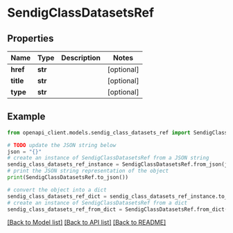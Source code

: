 # SendigClassDatasetsRef


## Properties

Name | Type | Description | Notes
------------ | ------------- | ------------- | -------------
**href** | **str** |  | [optional] 
**title** | **str** |  | [optional] 
**type** | **str** |  | [optional] 

## Example

```python
from openapi_client.models.sendig_class_datasets_ref import SendigClassDatasetsRef

# TODO update the JSON string below
json = "{}"
# create an instance of SendigClassDatasetsRef from a JSON string
sendig_class_datasets_ref_instance = SendigClassDatasetsRef.from_json(json)
# print the JSON string representation of the object
print(SendigClassDatasetsRef.to_json())

# convert the object into a dict
sendig_class_datasets_ref_dict = sendig_class_datasets_ref_instance.to_dict()
# create an instance of SendigClassDatasetsRef from a dict
sendig_class_datasets_ref_from_dict = SendigClassDatasetsRef.from_dict(sendig_class_datasets_ref_dict)
```
[[Back to Model list]](../README.md#documentation-for-models) [[Back to API list]](../README.md#documentation-for-api-endpoints) [[Back to README]](../README.md)


